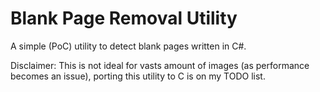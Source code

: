 Blank Page Removal Utility
===========================

A simple (PoC) utility to detect blank pages written in C#.

Disclaimer: This is not ideal for vasts amount of images (as performance becomes an issue), porting this utility to C is on my TODO list.

